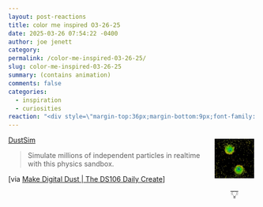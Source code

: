 ```yaml
---
layout: post-reactions
title: 𝖼𝗈𝗅𝗈𝗋 𝗆𝖾 𝗂𝗇𝗌𝗉𝗂𝗋𝖾𝖽 𝟢𝟥-𝟤𝟨-𝟤𝟧
date: 2025-03-26 07:54:22 -0400
author: joe jenett
category: 
permalink: /color-me-inspired-03-26-25/
slug: color-me-inspired-03-26-25
summary: (contains animation)
comments: false
categories:
  - inspiration
  - curiosities
reaction: "<div style=\"margin-top:36px;margin-bottom:9px;font-family: 'Helvetica Neue',Helvetica,Arial,sans-serif;font-weight:600;font-size:.9rem;\">Reactions:</div><p><a href=\"https://toot.community/@jenett/114229010362510072#favorited-by-109326597713827183\"><img src=\"https://static.toot.community/cache/accounts/avatars/112/757/571/850/957/359/original/71a15e19bfc75e90.png\" alt=\"\" width=\"48\"><br><span style=\"font-size:.9rem;\">Pamela</span></a></p>"
---
```

<div style="width:80px;position:relative;float:right;margin:6px;text-align:center;">
<a href="https://www.kodub.com/apps/dustsim?load=ds0c1bYzBCcAwDAMnCpxSPJcF3h_6iCkl-Cd00pWKEgAkXgFeAgt8ImBZiaP7NUHR9xPbaVm5B-jnN8Jka-NTX4qB3o4X"><img src="/images/finlittle.gif" alt="" width="80"></a><br><a href="https://bulltown.joejenett.com/evolve/"><span style="font-size:1.6em;position:relative;top:16px;">💡</span></a>
</div>
<a title="DustSim" href="https://www.kodub.com/apps/dustsim">DustSim</a>
<blockquote>
<p>
Simulate millions of independent particles in realtime with this physics sandbox.
</p>
</blockquote>
<p>
[via <a title="#tdc4819 #ds106  Make Digital Dust | The DS106 Daily Create" href="https://daily.ds106.us/tdc4819/">Make Digital Dust | The DS106 Daily Create</a>]
</p>

<style>.post-content {margin-bottom: -30px;}</style>
<a style="display:none;" href="https://brid.gy/publish/mastodon"><small>(cross-posted to mastodon)</small></a>